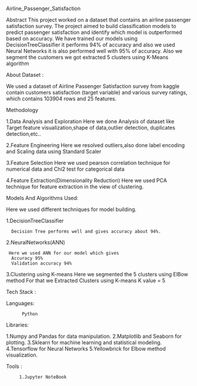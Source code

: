 Airline_Passenger_Satisfaction


Abstract
This project worked on a dataset that contains an airline passenger satisfaction survey. The project aimed to build classification models to predict passenger satisfaction and identify which model is outperformed based on accuracy. We have trained our models using DecisionTreeClassifier it performs 94% of accuracy and also we used Neural Networks it is also  performed well with 95% of accuracy.
Also we segment the customers we got extracted 5 clusters using K-Means algorithm

About Dataset :

We used a dataset of Airline Passenger Satisfaction survey from kaggle contain customers satisfaction (target variable) and various survey ratings, which contains 103904 rows and 25 features.

Methodology

1.Data Analysis and Exploration
  Here we done Analysis of dataset like Target feature visualization,shape of data,outlier detection, duplicates detection,etc..

2.Feature Engineering
 Here we resolved outliers,also done label encoding and Scaling data using Standard Scaler

3.Feature Selection
 Here we used pearson correlation technique for numerical data and Chi2 test for categorical data

4.Feature Extraction(Dimensionality Reduction)
Here we used PCA technique for feature extraction in the view of clustering.

Models And Algorithms Used:

Here we used different techniques for model building.

1.DecisionTreeClassifier

      Decision Tree performs well and gives accuracy about 94%.

2.NeuralNetworks(ANN)

     Here we used ANN for our model which gives 
      Accuracy 95%
      Validation accuracy 94%

3.Clustering using K-means
    Here we segmented the 5 clusters using ElBow method For that we Extracted Clusters using K-means K value = 5  


Tech Stack :

Languages:

          Python

Libraries:

1.Numpy and Pandas for data manipulation.
2.Matplotlib and Seaborn for plotting.
3.Sklearn for machine learning and statistical modeling.
4.Tensorflow for Neural Networks
5.Yellowbrick for Elbow method visualization.

Tools :

         1.Jupyter NoteBook
